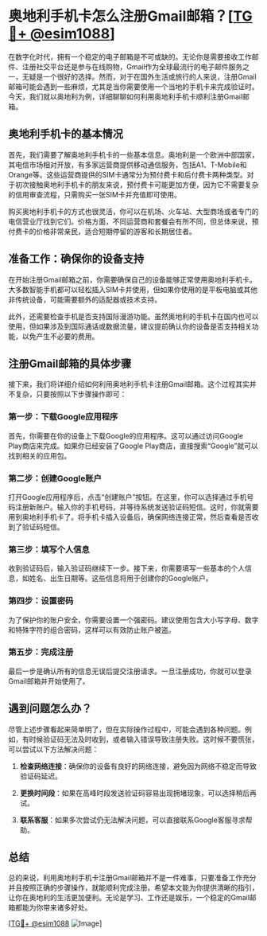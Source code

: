# 奥地利手机卡怎么注册Gmail邮箱？[[TG💪+ @esim1088](https://t.me/s/esim1088)]

在数字化时代，拥有一个稳定的电子邮箱是不可或缺的。无论你是需要接收工作邮件、注册社交平台还是参与在线购物，Gmail作为全球最流行的电子邮件服务之一，无疑是一个很好的选择。然而，对于在国外生活或旅行的人来说，注册Gmail邮箱可能会遇到一些麻烦，尤其是当你需要使用一个当地的手机卡来完成验证时。今天，我们就以奥地利为例，详细聊聊如何利用奥地利手机卡顺利注册Gmail邮箱。

## 奥地利手机卡的基本情况

首先，我们需要了解奥地利手机卡的一些基本信息。奥地利是一个欧洲中部国家，其电信市场相对开放，有多家运营商提供移动通信服务，包括A1、T-Mobile和Orange等。这些运营商提供的SIM卡通常分为预付费卡和后付费卡两种类型。对于初次接触奥地利手机卡的朋友来说，预付费卡可能更加方便，因为它不需要复杂的信用审查流程，只需购买一张SIM卡并充值即可使用。

购买奥地利手机卡的方式也很灵活，你可以在机场、火车站、大型商场或者专门的电信营业厅找到它们。价格方面，不同运营商和套餐会有所不同，但总体来说，预付费卡的价格非常亲民，适合短期停留的游客和长期居住者。

## 准备工作：确保你的设备支持

在开始注册Gmail邮箱之前，你需要确保自己的设备能够正常使用奥地利手机卡。大多数智能手机都可以轻松插入SIM卡并使用，但如果你使用的是平板电脑或其他非传统设备，可能需要额外的适配器或技术支持。

此外，还需要检查手机是否支持国际漫游功能。虽然奥地利的手机卡在国内也可以使用，但如果涉及到国际通话或数据流量，建议提前确认你的设备是否支持相关功能，以免产生不必要的费用。

## 注册Gmail邮箱的具体步骤

接下来，我们将详细介绍如何利用奥地利手机卡注册Gmail邮箱。这个过程其实并不复杂，只要按照以下步骤操作即可：

### 第一步：下载Google应用程序

首先，你需要在你的设备上下载Google的应用程序。这可以通过访问Google Play商店来完成。如果你已经安装了Google Play商店，直接搜索“Google”就可以找到相关的应用包。

### 第二步：创建Google账户

打开Google应用程序后，点击“创建账户”按钮。在这里，你可以选择通过手机号码注册新账户。输入你的手机号码，并等待系统发送验证码短信。这时，你就需要用到奥地利手机卡了。将手机卡插入设备后，确保网络连接正常，然后查看是否收到了验证码短信。

### 第三步：填写个人信息

收到验证码后，输入验证码继续下一步。接下来，你需要填写一些基本的个人信息，如姓名、出生日期等。这些信息将用于创建你的Google账户。

### 第四步：设置密码

为了保护你的账户安全，你需要设置一个强密码。建议使用包含大小写字母、数字和特殊字符的组合密码，这样可以有效防止账户被盗。

### 第五步：完成注册

最后一步是确认所有的信息无误后提交注册请求。一旦注册成功，你就可以登录Gmail邮箱并开始使用了。

## 遇到问题怎么办？

尽管上述步骤看起来简单明了，但在实际操作过程中，可能会遇到各种问题。例如，有时候验证码无法及时收到，或者输入错误导致注册失败。这时候不要慌张，可以尝试以下方法解决问题：

1. **检查网络连接**：确保你的设备有良好的网络连接，避免因为网络不稳定而导致验证码延迟。
   
2. **更换时间段**：如果在高峰时段发送验证码容易出现拥堵现象，可以选择稍后再试。

3. **联系客服**：如果多次尝试仍无法解决问题，可以直接联系Google客服寻求帮助。

## 总结

总的来说，利用奥地利手机卡注册Gmail邮箱并不是一件难事，只要准备工作充分并且按照正确的步骤操作，就能顺利完成注册。希望本文能为你提供清晰的指引，让你在奥地利的生活更加便利。无论是学习、工作还是娱乐，一个稳定的Gmail邮箱都能为你带来诸多好处。

[[TG💪+ @esim1088](https://t.me/s/esim1088) ![Image](https://i.postimg.cc/4NQfJmqS/Snipaste-2025-05-13-00-14-12.png)]